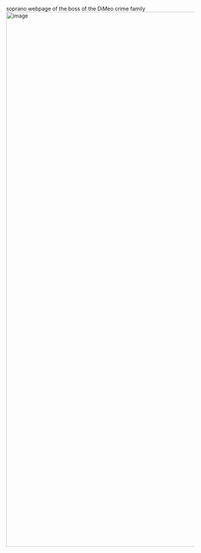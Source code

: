soprano
webpage of the boss of the DiMeo crime family
<img width="1427" alt="image" src="https://github.com/terqo/soprano/assets/44992155/5069070c-0bde-42b1-82d6-fb06c8dc89c4">
